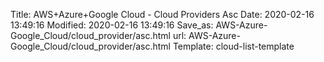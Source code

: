 Title: AWS+Azure+Google Cloud - Cloud Providers Asc
Date: 2020-02-16 13:49:16
Modified: 2020-02-16 13:49:16
Save_as: AWS-Azure-Google_Cloud/cloud_provider/asc.html
url: AWS-Azure-Google_Cloud/cloud_provider/asc.html
Template: cloud-list-template